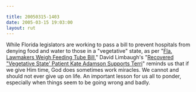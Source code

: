 ```yaml
---

title: 20050315-1403
date: 2005-03-15 19:03:00
layout: rut
---
```


<p> While Florida legislators are working to
pass a bill to prevent hospitals from denying food
and water to those in a "vegetative" state, as per "<a href="http://news.findlaw.com/ap/o/632/03-15-2005/ffc1000c8b7d3c29.html">Fla.
Lawmakers Weigh Feeding Tube Bill</a>," David Limbaugh's "<a href="http://www.davidlimbaugh.com/mt/archives/2005/03/recovered_veget.html">Recovered
"Vegetative State' Patient Kate Adamson Supports Terri</a>" reminds
us that if we give Him time, God does sometimes work miracles.
We cannot and should not ever give up on life.  An important lesson
for us all to ponder, especially when things seem to be going wrong
and badly.</p>


